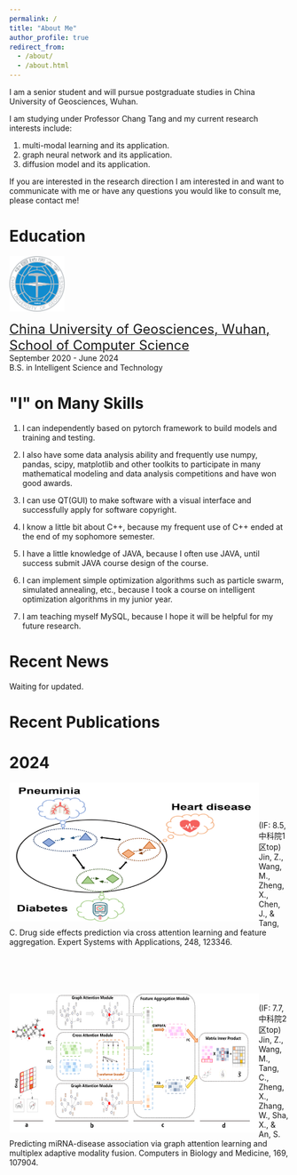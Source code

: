 ```yaml
---
permalink: /
title: "About Me"
author_profile: true
redirect_from: 
  - /about/
  - /about.html
---
```


I am a senior student and will pursue postgraduate studies in China University of Geosciences, Wuhan. 

I am studying under Professor Chang Tang and my current research interests include:
1. multi-modal learning and its application.
2. graph neural network and its application.
3. diffusion model and its application.

If you are interested in the research direction I am interested in and want to communicate with me or have any questions you would like to consult me, please contact me!

Education
======
<img src="/images/cug.png" width="100" height="100">

[<font size=5>China University of Geosciences, Wuhan, School of Computer Science</font>](https://cs.cug.edu.cn/)<br />
September 2020 - June 2024<br />
B.S. in Intelligent Science and Technology

"I" on Many Skills
======
1. I can independently based on pytorch framework to build models and training and testing.
   
2. I also have some data analysis ability and frequently use numpy, pandas, scipy, matplotlib and other toolkits to participate in many mathematical modeling and data analysis competitions and have won good awards.

3. I can use QT(GUI) to make software with a visual interface and successfully apply for software copyright.

4. I know a little bit about C++, because my frequent use of C++ ended at the end of my sophomore semester.

5. I have a little knowledge of JAVA, because I often use JAVA, until success submit JAVA course design of the course.

6. I can implement simple optimization algorithms such as particle swarm, simulated annealing, etc., because I took a course on intelligent optimization algorithms in my junior year.
   
7. I am teaching myself MySQL, because I hope it will be helpful for my future research.

Recent News
======
Waiting for updated.

Recent Publications
======
2024
=
<img align="left" src="/images/article_2.png" width="450" height="250"> <br /> <br /> <br /> <br />(IF: 8.5, 中科院1区top) Jin, Z., Wang, M., Zheng, X., Chen, J., & Tang, C. Drug side effects prediction via cross attention learning and feature aggregation. Expert Systems with Applications, 248, 123346.
<br />
<br />
<br />
<br />
<br />
<br />
<img align="left" src="/images/article_1.png" width="450" height="250"> <br />  (IF: 7.7, 中科院2区top) Jin, Z., Wang, M., Tang, C., Zheng, X., Zhang, W., Sha, X., & An, S. Predicting miRNA-disease association via graph attention learning and multiplex adaptive modality fusion. Computers in Biology and Medicine, 169, 107904.
